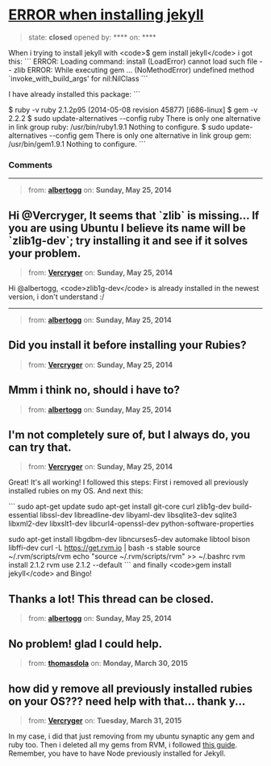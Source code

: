 # [ERROR when installing jekyll](https://github.com/jekyll/jekyll-help/issues/55)

> state: **closed** opened by: **** on: ****



When i trying to install jekyll with &lt;code&gt;$ gem install jekyll&lt;/code&gt; i got this:
&#x60;&#x60;&#x60;
ERROR:  Loading command: install (LoadError)
    cannot load such file -- zlib
ERROR:  While executing gem ... (NoMethodError)
    undefined method &#x60;invoke_with_build_args&#x27; for nil:NilClass
&#x60;&#x60;&#x60;

I have already installed this package:
&#x60;&#x60;&#x60;

$ ruby -v
ruby 2.1.2p95 (2014-05-08 revision 45877) [i686-linux]
$ gem -v
2.2.2
$ sudo update-alternatives --config ruby
There is only one alternative in link group ruby: /usr/bin/ruby1.9.1
Nothing to configure.
$ sudo update-alternatives --config gem
There is only one alternative in link group gem: /usr/bin/gem1.9.1
Nothing to configure.
&#x60;&#x60;&#x60;



### Comments

---
> from: [**albertogg**](https://github.com/jekyll/jekyll-help/issues/55#issuecomment-44146722) on: **Sunday, May 25, 2014**

Hi @Vercryger, It seems that &#x60;zlib&#x60; is missing... If you are using Ubuntu I believe its name will be &#x60;zlib1g-dev&#x60;; try installing it and see if it solves your problem.
---
> from: [**Vercryger**](https://github.com/jekyll/jekyll-help/issues/55#issuecomment-44146804) on: **Sunday, May 25, 2014**

Hi @albertogg, &lt;code&gt;zlib1g-dev&lt;/code&gt; is already installed in the newest version, i don&#x27;t understand :/

---
> from: [**albertogg**](https://github.com/jekyll/jekyll-help/issues/55#issuecomment-44146826) on: **Sunday, May 25, 2014**

Did you install it before installing your Rubies?
---
> from: [**Vercryger**](https://github.com/jekyll/jekyll-help/issues/55#issuecomment-44146885) on: **Sunday, May 25, 2014**

Mmm i think no,  should i have to?
---
> from: [**albertogg**](https://github.com/jekyll/jekyll-help/issues/55#issuecomment-44146992) on: **Sunday, May 25, 2014**

I&#x27;m not completely sure of, but I always do, you can try that.
---
> from: [**Vercryger**](https://github.com/jekyll/jekyll-help/issues/55#issuecomment-44147886) on: **Sunday, May 25, 2014**

Great! It&#x27;s all working! I followed this steps:
First i removed all previously installed rubies on my OS.
And next this:

&#x60;&#x60;&#x60;
sudo apt-get update
sudo apt-get install git-core curl zlib1g-dev build-essential libssl-dev libreadline-dev libyaml-dev libsqlite3-dev sqlite3 libxml2-dev libxslt1-dev libcurl4-openssl-dev python-software-properties

sudo apt-get install libgdbm-dev libncurses5-dev automake libtool bison libffi-dev
curl -L https://get.rvm.io | bash -s stable
source ~/.rvm/scripts/rvm
echo &quot;source ~/.rvm/scripts/rvm&quot; &gt;&gt; ~/.bashrc
rvm install 2.1.2
rvm use 2.1.2 --default
&#x60;&#x60;&#x60;
and finally
&lt;code&gt;gem install jekyll&lt;/code&gt;
and Bingo!

Thanks a lot! This thread can be closed.
---
> from: [**albertogg**](https://github.com/jekyll/jekyll-help/issues/55#issuecomment-44147911) on: **Sunday, May 25, 2014**

No problem! glad I could help.
---
> from: [**thomasdola**](https://github.com/jekyll/jekyll-help/issues/55#issuecomment-87967108) on: **Monday, March 30, 2015**

how did y remove all previously installed rubies on your OS???
need help with that... thank y...
---
> from: [**Vercryger**](https://github.com/jekyll/jekyll-help/issues/55#issuecomment-88182022) on: **Tuesday, March 31, 2015**

In my case, i did that just removing from my ubuntu synaptic any gem and ruby too. Then i deleted all my gems from RVM, i followed [this guide](http://stackoverflow.com/questions/4907668/removing-all-installed-gems-and-starting-over).
Remember, you have to have Node previously installed for Jekyll.
